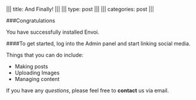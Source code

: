 ||| title: And Finally! |||
||| type: post |||
||| categories: post |||

###Congratulations

You have successfully installed Envoi.

####To get started, log into the Admin panel and start linking social media.

Things that you can do include:

- Making posts
- Uploading Images
- Managing content

If you have any *questions*, please feel free to **contact** us via email.